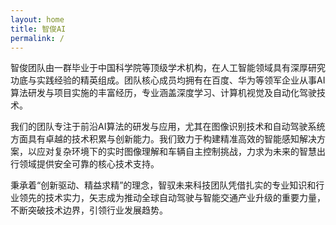 ```yaml
---
layout: home
title: 智俊AI 
permalink: /
---
```

智俊团队由一群毕业于中国科学院等顶级学术机构，在人工智能领域具有深厚研究功底与实践经验的精英组成。团队核心成员均拥有在百度、华为等领军企业从事AI算法研发与项目实施的丰富经历，专业涵盖深度学习、计算机视觉及自动化驾驶技术。

我们的团队专注于前沿AI算法的研发与应用，尤其在图像识别技术和自动驾驶系统方面具有卓越的技术积累与创新能力。我们致力于构建精准高效的智能感知解决方案，以应对复杂环境下的实时图像理解和车辆自主控制挑战，力求为未来的智慧出行领域提供安全可靠的核心技术支持。

秉承着“创新驱动、精益求精”的理念，智驭未来科技团队凭借扎实的专业知识和行业领先的技术实力，矢志成为推动全球自动驾驶与智能交通产业升级的重要力量，不断突破技术边界，引领行业发展趋势。



